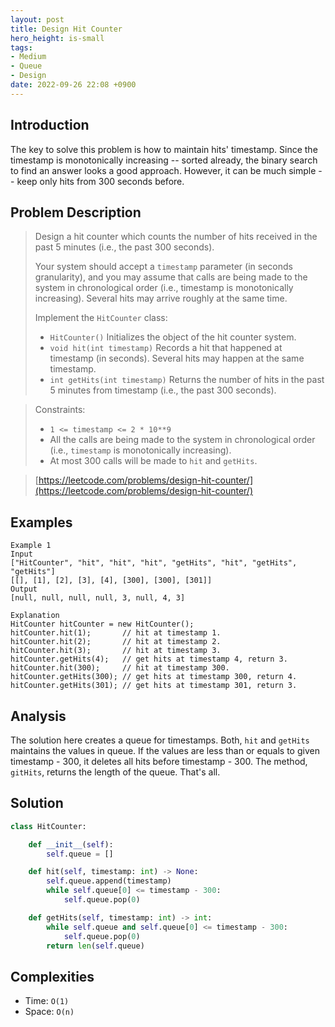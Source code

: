 ```yaml
---
layout: post
title: Design Hit Counter
hero_height: is-small
tags:
- Medium
- Queue
- Design
date: 2022-09-26 22:08 +0900
---
```

## Introduction
The key to solve this problem is how to maintain hits' timestamp.
Since the timestamp is monotonically increasing -- sorted already,
the binary search to find an answer looks a good approach.
However, it can be much simple -- keep only hits from 300 seconds before.

## Problem Description
> Design a hit counter which counts the number of hits received in the past 5 minutes (i.e., the past 300 seconds).
>
> Your system should accept a `timestamp` parameter (in seconds granularity), and you may assume that
> calls are being made to the system in chronological order (i.e., timestamp is monotonically increasing).
> Several hits may arrive roughly at the same time.
>
> Implement the `HitCounter` class:
> - `HitCounter()` Initializes the object of the hit counter system.
> - `void hit(int timestamp)` Records a hit that happened at timestamp (in seconds). Several hits may happen at the same timestamp.
> - `int getHits(int timestamp)` Returns the number of hits in the past 5 minutes from timestamp (i.e., the past 300 seconds).

>
> Constraints:
> - `1 <= timestamp <= 2 * 10**9`
> - All the calls are being made to the system in chronological order (i.e., `timestamp` is monotonically increasing).
> - At most 300 calls will be made to `hit` and `getHits`.

> [https://leetcode.com/problems/design-hit-counter/](https://leetcode.com/problems/design-hit-counter/)

## Examples
```
Example 1
Input
["HitCounter", "hit", "hit", "hit", "getHits", "hit", "getHits", "getHits"]
[[], [1], [2], [3], [4], [300], [300], [301]]
Output
[null, null, null, null, 3, null, 4, 3]

Explanation
HitCounter hitCounter = new HitCounter();
hitCounter.hit(1);       // hit at timestamp 1.
hitCounter.hit(2);       // hit at timestamp 2.
hitCounter.hit(3);       // hit at timestamp 3.
hitCounter.getHits(4);   // get hits at timestamp 4, return 3.
hitCounter.hit(300);     // hit at timestamp 300.
hitCounter.getHits(300); // get hits at timestamp 300, return 4.
hitCounter.getHits(301); // get hits at timestamp 301, return 3.
```

## Analysis
The solution here creates a queue for timestamps.
Both, `hit` and `getHits` maintains the values in queue.
If the values are less than or equals to given timestamp - 300,
it deletes all hits before timestamp - 300.
The method, `gitHits`, returns the length of the queue. That's all.

## Solution
```python
class HitCounter:

    def __init__(self):
        self.queue = []

    def hit(self, timestamp: int) -> None:
        self.queue.append(timestamp)
        while self.queue[0] <= timestamp - 300:
            self.queue.pop(0)

    def getHits(self, timestamp: int) -> int:
        while self.queue and self.queue[0] <= timestamp - 300:
            self.queue.pop(0)
        return len(self.queue)
```

## Complexities
- Time: `O(1)`
- Space: `O(n)`
